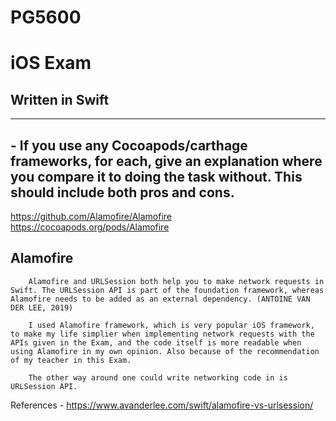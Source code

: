 # PG5600
# iOS Exam
## Written in Swift

---
## - If you use any Cocoapods/carthage frameworks, for each, give an explanation where you compare it to doing the task without. This should include both pros and cons.

https://github.com/Alamofire/Alamofire
https://cocoapods.org/pods/Alamofire

## Alamofire
        Alamofire and URLSession both help you to make network requests in Swift. The URLSession API is part of the foundation framework, whereas Alamofire needs to be added as an external dependency. (ANTOINE VAN DER LEE, 2019)

        I used Alamofire framework, which is very popular iOS framework, to make my life simplier when implementing network requests with the APIs given in the Exam, and the code itself is more readable when using Alamofire in my own opinion. Also because of the recommendation of my teacher in this Exam.
        
        The other way around one could write networking code in is URLSession API.
        

References - https://www.avanderlee.com/swift/alamofire-vs-urlsession/

